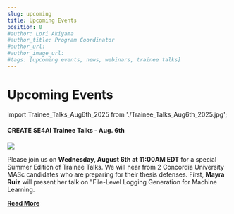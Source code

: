 ```yaml
---
slug: upcoming
title: Upcoming Events
position: 0
#author: Lori Akiyama
#author_title: Program Coordinator 
#author_url: 
#author_image_url: 
#tags: [upcoming events, news, webinars, trainee talks]
---
```

# Upcoming Events 
<!-- <div>
Upcoming Events Coming Soon</div> -->

 
import Trainee_Talks_Aug6th_2025 from './Trainee_Talks_Aug6th_2025.jpg';

<div class="container2">
<h4> CREATE SE4AI Trainee Talks - Aug. 6th</h4>
<div class="events " style={{ 
    '@media screen and (max-width: 966px)': {
        maxHeight: '100%',
        flexWrap: 'wrap',
        maxWidth: '350px'
    }
}}>
<div class="manuel_cosentino_n_CMLApjfI_unsplash1" >
<img src={Trainee_Talks_Aug6th_2025}   />
</div>
<div class="text"> 
 
Please join us on <strong>Wednesday, August 6th at 11:00AM EDT</strong> for a special Summer Edition of Trainee Talks. We will hear from 2 Concordia University MASc candidates who are preparing for their thesis defenses. First, <strong>Mayra Ruiz</strong> will present her talk on "File-Level Logging Generation for Machine Learning. 

  
<a href="/blog/2022/09/21/upcoming/event/Trainee_Talks_Aug6th_2025"> <strong>Read More</strong></a>
</div>
</div> 
 </div>

 

